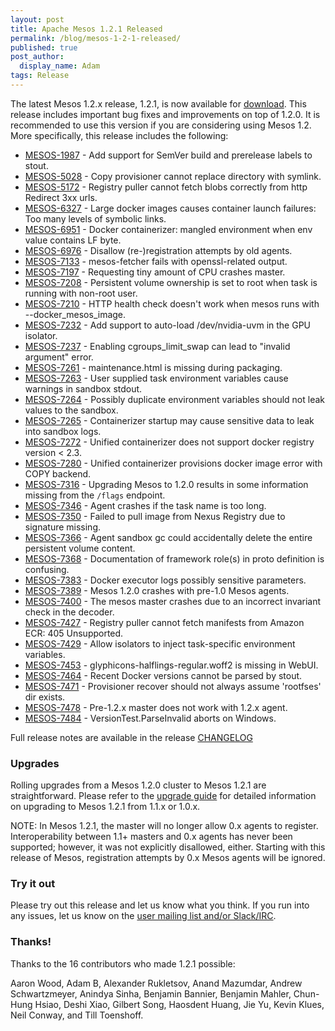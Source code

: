 ```yaml
---
layout: post
title: Apache Mesos 1.2.1 Released
permalink: /blog/mesos-1-2-1-released/
published: true
post_author:
  display_name: Adam
tags: Release
---
```


The latest Mesos 1.2.x release, 1.2.1, is now available for [download](http://mesos.apache.org/downloads). This release includes important bug fixes and improvements on top of 1.2.0. It is recommended to use this version if you are considering using Mesos 1.2. More specifically, this release includes the following:

* [MESOS-1987](https://issues.apache.org/jira/browse/MESOS-1987) - Add support for SemVer build and prerelease labels to stout.
* [MESOS-5028](https://issues.apache.org/jira/browse/MESOS-5028) - Copy provisioner cannot replace directory with symlink.
* [MESOS-5172](https://issues.apache.org/jira/browse/MESOS-5172) - Registry puller cannot fetch blobs correctly from http Redirect 3xx urls.
* [MESOS-6327](https://issues.apache.org/jira/browse/MESOS-6327) - Large docker images causes container launch failures: Too many levels of symbolic links.
* [MESOS-6951](https://issues.apache.org/jira/browse/MESOS-6951) - Docker containerizer: mangled environment when env value contains LF byte.
* [MESOS-6976](https://issues.apache.org/jira/browse/MESOS-6976) - Disallow (re-)registration attempts by old agents.
* [MESOS-7133](https://issues.apache.org/jira/browse/MESOS-7133) - mesos-fetcher fails with openssl-related output.
* [MESOS-7197](https://issues.apache.org/jira/browse/MESOS-7197) - Requesting tiny amount of CPU crashes master.
* [MESOS-7208](https://issues.apache.org/jira/browse/MESOS-7208) - Persistent volume ownership is set to root when task is running with non-root user.
* [MESOS-7210](https://issues.apache.org/jira/browse/MESOS-7210) - HTTP health check doesn't work when mesos runs with --docker_mesos_image.
* [MESOS-7232](https://issues.apache.org/jira/browse/MESOS-7232) - Add support to auto-load /dev/nvidia-uvm in the GPU isolator.
* [MESOS-7237](https://issues.apache.org/jira/browse/MESOS-7237) - Enabling cgroups_limit_swap can lead to "invalid argument" error.
* [MESOS-7261](https://issues.apache.org/jira/browse/MESOS-7261) - maintenance.html is missing during packaging.
* [MESOS-7263](https://issues.apache.org/jira/browse/MESOS-7263) - User supplied task environment variables cause warnings in sandbox stdout.
* [MESOS-7264](https://issues.apache.org/jira/browse/MESOS-7264) - Possibly duplicate environment variables should not leak values to the sandbox.
* [MESOS-7265](https://issues.apache.org/jira/browse/MESOS-7265) - Containerizer startup may cause sensitive data to leak into sandbox logs.
* [MESOS-7272](https://issues.apache.org/jira/browse/MESOS-7272) - Unified containerizer does not support docker registry version < 2.3.
* [MESOS-7280](https://issues.apache.org/jira/browse/MESOS-7280) - Unified containerizer provisions docker image error with COPY backend.
* [MESOS-7316](https://issues.apache.org/jira/browse/MESOS-7316) - Upgrading Mesos to 1.2.0 results in some information missing from the `/flags` endpoint.
* [MESOS-7346](https://issues.apache.org/jira/browse/MESOS-7346) - Agent crashes if the task name is too long.
* [MESOS-7350](https://issues.apache.org/jira/browse/MESOS-7350) - Failed to pull image from Nexus Registry due to signature missing.
* [MESOS-7366](https://issues.apache.org/jira/browse/MESOS-7366) - Agent sandbox gc could accidentally delete the entire persistent volume content.
* [MESOS-7368](https://issues.apache.org/jira/browse/MESOS-7368) - Documentation of framework role(s) in proto definition is confusing.
* [MESOS-7383](https://issues.apache.org/jira/browse/MESOS-7383) - Docker executor logs possibly sensitive parameters.
* [MESOS-7389](https://issues.apache.org/jira/browse/MESOS-7389) - Mesos 1.2.0 crashes with pre-1.0 Mesos agents.
* [MESOS-7400](https://issues.apache.org/jira/browse/MESOS-7400) - The mesos master crashes due to an incorrect invariant check in the decoder.
* [MESOS-7427](https://issues.apache.org/jira/browse/MESOS-7427) - Registry puller cannot fetch manifests from Amazon ECR: 405 Unsupported.
* [MESOS-7429](https://issues.apache.org/jira/browse/MESOS-7429) - Allow isolators to inject task-specific environment variables.
* [MESOS-7453](https://issues.apache.org/jira/browse/MESOS-7453) - glyphicons-halflings-regular.woff2 is missing in WebUI.
* [MESOS-7464](https://issues.apache.org/jira/browse/MESOS-7464) - Recent Docker versions cannot be parsed by stout.
* [MESOS-7471](https://issues.apache.org/jira/browse/MESOS-7471) - Provisioner recover should not always assume 'rootfses' dir exists.
* [MESOS-7478](https://issues.apache.org/jira/browse/MESOS-7478) - Pre-1.2.x master does not work with 1.2.x agent.
* [MESOS-7484](https://issues.apache.org/jira/browse/MESOS-7484) - VersionTest.ParseInvalid aborts on Windows.

Full release notes are available in the release [CHANGELOG](https://git-wip-us.apache.org/repos/asf?p=mesos.git;a=blob_plain;f=CHANGELOG;hb=1.2.1)

### Upgrades

Rolling upgrades from a Mesos 1.2.0 cluster to Mesos 1.2.1 are straightforward. Please refer to the [upgrade guide](http://mesos.apache.org/documentation/latest/upgrades/) for detailed information on upgrading to Mesos 1.2.1 from 1.1.x or 1.0.x.

NOTE: In Mesos 1.2.1, the master will no longer allow 0.x agents to register. Interoperability between 1.1+ masters and 0.x agents has never been supported;
however, it was not explicitly disallowed, either. Starting with this release of Mesos, registration attempts by 0.x Mesos agents will be ignored.

### Try it out

Please try out this release and let us know what you think. If you run into any issues, let us know on the [user mailing list and/or Slack/IRC](https://mesos.apache.org/community).

### Thanks!

Thanks to the 16 contributors who made 1.2.1 possible:

Aaron Wood, Adam B, Alexander Rukletsov, Anand Mazumdar, Andrew Schwartzmeyer, Anindya Sinha, Benjamin Bannier, Benjamin Mahler, Chun-Hung Hsiao, Deshi Xiao, Gilbert Song, Haosdent Huang, Jie Yu, Kevin Klues, Neil Conway, and Till Toenshoff.
